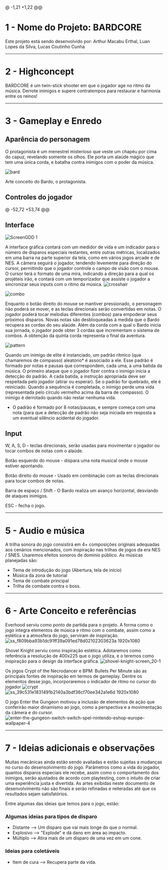 @ -1,21 +1,22 @@

# 1 - Nome do Projeto: BARDCORE

Este projeto está sendo desenvolvido por: Arthur Macabu Erthal, Luan Lopes da Silva, Lucas Coutinho Cunha

---
# 2 - Highconcept

BARDCORE é um twin-stick shooter em que o jogador age no ritmo da música. Derrote inimigos e supere contratempos para restaurar e harmonia entre os reinos! 

---
# 3 - Gameplay e Enredo

## Aparência do personagem

O protagonista é um menestrel misterioso que veste um chapéu por cima do capuz, revelando somente os olhos. Ele porta um alaúde mágico que tem uma única corda, e batalha contra inimigos com o poder da música.

![bard](https://github.com/TucoErthal/bardcore/assets/67657590/55b45a38-dee3-40b6-8cac-a886eda0ffa8)

Arte conceito do Bardo, o protagonista.

## Controles do jogador
@ -52,72 +53,74 @@
## Interface

![ScreenGDD 1](https://github.com/TucoErthal/bardcore/assets/67657590/4e5e78cb-29e9-4884-a0d7-3156af5b775d)

A interface gráfica contará com um medidor de vida e um indicador para o número de disparos especiais restantes, entre outras métricas, localizados em uma barra na parte superior da tela, como em vários jogos arcade e de NES. A câmera seguirá o jogador, tendendo levemente para direção do cursor, permitindo que o jogador controle o campo de visão com o mouse. O cursor terá o formato de uma mira, indicando a direção para a qual os projéteis irão, e contará com um temporizador que assiste o jogador a sincronizar seus inputs com o ritmo da música.
![crosshair](https://github.com/TucoErthal/bardcore/assets/67657590/4fec7972-a142-4b22-8a94-332dc12cdf1d)


![combo](https://github.com/TucoErthal/bardcore/assets/67657590/b95346f0-677f-40d5-9f7d-9ce97d347edc)

Enquanto o botão direito do mouse se mantiver pressionado, o personagem não poderá se mover, e as teclas direcionais serão convertidas em notas. O jogador poderá tocar melodias diferentes (combos) para empoderar seus próximos disparos. Novas notas são desbloqueadas à medida que o Bardo recupera as cordas do seu alaúde. Além da corda com a qual o Bardo inicia sua jornada, o jogador pode obter 3 cordas que incrementam o sistema de combos. A obtenção da quinta corda representa o final da aventura.

![pattern](https://github.com/TucoErthal/bardcore/assets/67657590/9eff9c1f-10a7-44e0-a866-192611daad14)

Quando um inimigo de elite é instanciado, um padrão rítmico (que chamaremos de compasso) aleatório* é associado a ele. Esse padrão é formado por notas e pausas que correspondem, cada uma, a uma batida da música. O primeiro ataque que o jogador fizer contra o inimigo inicia a detecção do padrão. A cada batida, a instrução apropriada deve ser respeitada pelo jogador (atirar ou esperar). Se o padrão for quebrado, ele é reiniciado. Quando a sequência é completada, o inimigo perde uma vida (representada pelo círculo vermelho acima da barra de compasso). O inimigo é derrotado quando não restar nenhuma vida.

* O padrão é formado por 8 notas/pausas, e sempre começa com uma nota (para que a detecção de padrão não seja iniciada em resposta a um eventual silêncio acidental do jogador.


## Input

W, A, S, D - teclas direcionais, serão usadas para movimentar o jogador ou tocar combos de notas com o alaúde.

Botão esquerdo do mouse - dispara uma nota musical onde o mouse estiver apontando.

Botão direito do mouse - Usado em combinação com as teclas direcionais para tocar combos de notas.

Barra de espaço / Shift - O Bardo realiza um avanço horizontal, desviando de ataques inimigos.

ESC - fecha o jogo.

---
# 5 - Audio e música
A trilha sonora do jogo consistirá em 4+ composições originais adequadas aos cenários mencionados, com inspiração nas trilhas de jogos da era NES / SNES. Usaremos efeitos sonoros de domínio público. As músicas planejadas são:
* Tema de introdução do jogo (Abertura, tela de início)
* Música da zona de tutorial
* Tema de combate principal
* Trilha de combate contra o boss.

---
# 6 - Arte Conceito e referências

Everhood serviu como ponto de partida para o projeto. A forma como o jogo integra elementos de música e ritmo com o combate, assim como a estética e a atmosfera do jogo, serviram de inspiração.
![ss_f809bba93b1dc91ff39a091ed78d02102303623a 1920x1080](https://github.com/TucoErthal/bardcore/assets/67657590/12ecf433-9808-4b4a-ba40-11def55afae5)

Shovel Knight serviu como inspiração estética. Adotaremos como referência a resolução de 400x225 que o jogo utiliza, e o teremos como inspiração para o design da interface gráfica.
![shovel-knight-screen_20-1](https://github.com/TucoErthal/bardcore/assets/67657590/e81d7229-9e17-48e2-aae7-6366901daf83)


Os jogos Crypt of the Necrodancer e BPM: Bullets Per Minute são as principais fontes de inspiração em termos de gameplay. Dentre os elementos desse jogo, incorporaremos o indicador de ritmo no cursor do jogador
![crypt](https://github.com/TucoErthal/bardcore/assets/67657590/4ed32941-43f1-488b-a415-585ec6eebda2)
![ss_39c531e1831491b2140a3bdf36cf70ee342a1e6d 1920x1080](https://github.com/TucoErthal/bardcore/assets/67657590/a83d6915-6fa7-4efb-808e-da1afab88034)


O jogo Enter the Gungeon motivou a inclusão de elementos de ação que conferirão maior dinamismo ao jogo, como a perspectiva e a movimentação da câmera e do cursor.
![enter-the-gungeon-switch-switch-spel-nintendo-eshop-europe-wallpaper-4](https://github.com/TucoErthal/bardcore/assets/67657590/8197b617-b836-45bf-89a6-3c5b3a26aa0d)



---
# 7 - Ideias adicionais e observações

Muitas mecânicas ainda estão sendo avaliadas e estão sujeitas a mudanças no curso do desensolvimento do jogo. Parâmetros como a vida do jogador, quantos disparos especiais ele recebe, assim como o comportamento dos inimigos, serão ajustados de acordo com playtesting, com o intuito de criar uma experiência justa e divertida. As artes exibidas neste documento de desenvolvimento não são finais e serão refinadas e reiteradas até que os resultados sejam satisfatórios.

Entre algumas das ideias que temos para o jogo, estão:
### Algumas ideias para tipos de disparo
- Distante --> Um disparo que vai mais longe do que o normal.
- Explosivo --> "Explode" e dá dano em área ao impacto.
- Múltiplo --> Atira mais de um disparo de uma vez em um cone.


### Ideias para coletáveis
- Item de cura --> Recupera parte da vida.

